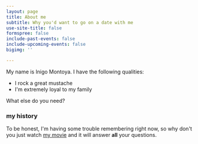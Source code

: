 ```yaml
---
layout: page
title: About me
subtitle: Why you'd want to go on a date with me
use-site-title: false
formspree: false
include-past-events: false
include-upcoming-events: false
bigimg: ''

---
```

My name is Inigo Montoya. I have the following qualities:

- I rock a great mustache
- I'm extremely loyal to my family

What else do you need?

### my history

To be honest, I'm having some trouble remembering right now, so why don't you just watch [my movie](http://en.wikipedia.org/wiki/The_Princess_Bride_%28film%29) and it will answer **all** your questions.